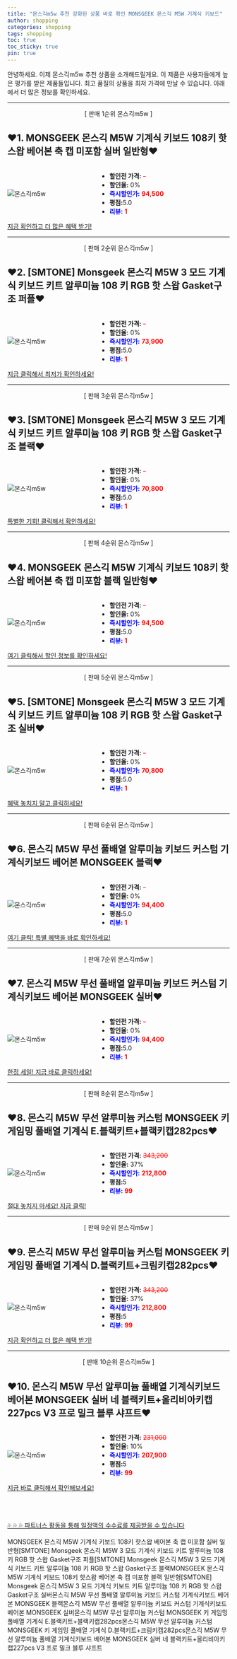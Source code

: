 ```yaml
---
title: "몬스긱m5w 추천 강화된 상품 바로 확인 MONSGEEK 몬스긱 M5W 기계식 키보드"
author: shopping
categories: shopping
tags: shopping
toc: true
toc_sticky: true
pin: true
---
```

안녕하세요. 이제 몬스긱m5w 추천 상품을 소개해드릴게요. 이 제품은 사용자들에게 높은 평가를 받은 제품들입니다. 최고 품질의 상품을 최저 가격에 만날 수 있습니다. 아래에서 더 많은 정보를 확인하세요.

---
<p class="toplist" style="margin: 0 auto; display: block; width: fit-content;">[ 판매 1순위 몬스긱m5w ]</p>

<h2><strong>❤️1. MONSGEEK 몬스긱 M5W 기계식 키보드 108키 핫스왑 베어본 축 캡 미포함 실버 일반형❤️</strong></h2>

<div style="display: flex; align-items: center;">
    <div style="flex: 0.4;">
        <img src="https://thumbnail8.coupangcdn.com/thumbnails/remote/230x230ex/image/vendor_inventory/8143/91dee1a60d70ef4582b0d63ff265083690838741827e2def5faf4581e222.jpg" alt="몬스긱m5w" style="max-width: 100%;">
    </div>
    <div style="flex: 0.6; margin-left: 10px;">
        <ul>
            <li><strong>할인전 가격:</strong> <del style="color: red;">-</del></li>
            <li><strong>할인율:</strong> 0%</li>
            <li><span style='color:blue'><strong>즉시할인가:</strong></span> <span style='color:red'><strong>94,500</strong></span></li>
            <li><strong>평점:</strong>5.0</li>
            <li><span style='color:blue'><strong>리뷰:</strong></span> <span style='color:red'><strong>1</strong></span></li>
        </ul>
    </div>
</div>
<div class="center">
    <a href="https://William4Davisa.github.io?lptag=AF9450613&subid=githubio&pageKey=7989217336&traceid=V0-153&itemId=22204719426&vendorItemId=89250845388" class="myButton">
        지금 확인하고 더 많은 혜택 받기!
    </a>
</div>


---
<p class="toplist" style="margin: 0 auto; display: block; width: fit-content;">[ 판매 2순위 몬스긱m5w ]</p>

<h2><strong>❤️2. [SMTONE] Monsgeek 몬스긱 M5W 3 모드 기계식 키보드 키트 알루미늄 108 키 RGB 핫 스왑 Gasket구조 퍼플❤️</strong></h2>

<div style="display: flex; align-items: center;">
    <div style="flex: 0.4;">
        <img src="https://thumbnail8.coupangcdn.com/thumbnails/remote/230x230ex/image/vendor_inventory/d1fb/5ac23b6ef6aa80ca3a58156bb9a2254f814ecaac1251521a347419f1a98f.jpg" alt="몬스긱m5w" style="max-width: 100%;">
    </div>
    <div style="flex: 0.6; margin-left: 10px;">
        <ul>
            <li><strong>할인전 가격:</strong> <del style="color: red;">-</del></li>
            <li><strong>할인율:</strong> 0%</li>
            <li><span style='color:blue'><strong>즉시할인가:</strong></span> <span style='color:red'><strong>73,900</strong></span></li>
            <li><strong>평점:</strong>5.0</li>
            <li><span style='color:blue'><strong>리뷰:</strong></span> <span style='color:red'><strong>1</strong></span></li>
        </ul>
    </div>
</div>
<div class="center">
    <a href="https://William4Davisa.github.io?lptag=AF9450613&subid=githubio&pageKey=7975557618&traceid=V0-153&itemId=22107136170&vendorItemId=89154072001" class="myButton">
        지금 클릭해서 최저가 확인하세요!
    </a>
</div>


---
<p class="toplist" style="margin: 0 auto; display: block; width: fit-content;">[ 판매 3순위 몬스긱m5w ]</p>

<h2><strong>❤️3. [SMTONE] Monsgeek 몬스긱 M5W 3 모드 기계식 키보드 키트 알루미늄 108 키 RGB 핫 스왑 Gasket구조 블랙❤️</strong></h2>

<div style="display: flex; align-items: center;">
    <div style="flex: 0.4;">
        <img src="https://thumbnail8.coupangcdn.com/thumbnails/remote/230x230ex/image/vendor_inventory/d1fb/5ac23b6ef6aa80ca3a58156bb9a2254f814ecaac1251521a347419f1a98f.jpg" alt="몬스긱m5w" style="max-width: 100%;">
    </div>
    <div style="flex: 0.6; margin-left: 10px;">
        <ul>
            <li><strong>할인전 가격:</strong> <del style="color: red;">-</del></li>
            <li><strong>할인율:</strong> 0%</li>
            <li><span style='color:blue'><strong>즉시할인가:</strong></span> <span style='color:red'><strong>70,800</strong></span></li>
            <li><strong>평점:</strong>5.0</li>
            <li><span style='color:blue'><strong>리뷰:</strong></span> <span style='color:red'><strong>1</strong></span></li>
        </ul>
    </div>
</div>
<div class="center">
    <a href="https://William4Davisa.github.io?lptag=AF9450613&subid=githubio&pageKey=7975557618&traceid=V0-153&itemId=22107136171&vendorItemId=89154072014" class="myButton">
        특별한 기회! 클릭해서 확인하세요!
    </a>
</div>


---
<p class="toplist" style="margin: 0 auto; display: block; width: fit-content;">[ 판매 4순위 몬스긱m5w ]</p>

<h2><strong>❤️4. MONSGEEK 몬스긱 M5W 기계식 키보드 108키 핫스왑 베어본 축 캡 미포함 블랙 일반형❤️</strong></h2>

<div style="display: flex; align-items: center;">
    <div style="flex: 0.4;">
        <img src="https://thumbnail8.coupangcdn.com/thumbnails/remote/230x230ex/image/vendor_inventory/8143/91dee1a60d70ef4582b0d63ff265083690838741827e2def5faf4581e222.jpg" alt="몬스긱m5w" style="max-width: 100%;">
    </div>
    <div style="flex: 0.6; margin-left: 10px;">
        <ul>
            <li><strong>할인전 가격:</strong> <del style="color: red;">-</del></li>
            <li><strong>할인율:</strong> 0%</li>
            <li><span style='color:blue'><strong>즉시할인가:</strong></span> <span style='color:red'><strong>94,500</strong></span></li>
            <li><strong>평점:</strong>5.0</li>
            <li><span style='color:blue'><strong>리뷰:</strong></span> <span style='color:red'><strong>1</strong></span></li>
        </ul>
    </div>
</div>
<div class="center">
    <a href="https://William4Davisa.github.io?lptag=AF9450613&subid=githubio&pageKey=7989217336&traceid=V0-153&itemId=22204719423&vendorItemId=89250845372" class="myButton">
        여기 클릭해서 할인 정보를 확인하세요!
    </a>
</div>


---
<p class="toplist" style="margin: 0 auto; display: block; width: fit-content;">[ 판매 5순위 몬스긱m5w ]</p>

<h2><strong>❤️5. [SMTONE] Monsgeek 몬스긱 M5W 3 모드 기계식 키보드 키트 알루미늄 108 키 RGB 핫 스왑 Gasket구조 실버❤️</strong></h2>

<div style="display: flex; align-items: center;">
    <div style="flex: 0.4;">
        <img src="https://thumbnail8.coupangcdn.com/thumbnails/remote/230x230ex/image/vendor_inventory/d1fb/5ac23b6ef6aa80ca3a58156bb9a2254f814ecaac1251521a347419f1a98f.jpg" alt="몬스긱m5w" style="max-width: 100%;">
    </div>
    <div style="flex: 0.6; margin-left: 10px;">
        <ul>
            <li><strong>할인전 가격:</strong> <del style="color: red;">-</del></li>
            <li><strong>할인율:</strong> 0%</li>
            <li><span style='color:blue'><strong>즉시할인가:</strong></span> <span style='color:red'><strong>70,800</strong></span></li>
            <li><strong>평점:</strong>5.0</li>
            <li><span style='color:blue'><strong>리뷰:</strong></span> <span style='color:red'><strong>1</strong></span></li>
        </ul>
    </div>
</div>
<div class="center">
    <a href="https://William4Davisa.github.io?lptag=AF9450613&subid=githubio&pageKey=7975557618&traceid=V0-153&itemId=22107136167&vendorItemId=89154071956" class="myButton">
        혜택 놓치지 말고 클릭하세요!
    </a>
</div>


---
<p class="toplist" style="margin: 0 auto; display: block; width: fit-content;">[ 판매 6순위 몬스긱m5w ]</p>

<h2><strong>❤️6. 몬스긱 M5W 무선 풀배열 알루미늄 키보드 커스텀 기계식키보드 베어본 MONSGEEK 블랙❤️</strong></h2>

<div style="display: flex; align-items: center;">
    <div style="flex: 0.4;">
        <img src="https://thumbnail6.coupangcdn.com/thumbnails/remote/230x230ex/image/vendor_inventory/a105/d4a1c1442e16967e9444b1df6757f7358009117e72e39cde61e721061f08.jpeg" alt="몬스긱m5w" style="max-width: 100%;">
    </div>
    <div style="flex: 0.6; margin-left: 10px;">
        <ul>
            <li><strong>할인전 가격:</strong> <del style="color: red;">-</del></li>
            <li><strong>할인율:</strong> 0%</li>
            <li><span style='color:blue'><strong>즉시할인가:</strong></span> <span style='color:red'><strong>94,400</strong></span></li>
            <li><strong>평점:</strong>5.0</li>
            <li><span style='color:blue'><strong>리뷰:</strong></span> <span style='color:red'><strong>1</strong></span></li>
        </ul>
    </div>
</div>
<div class="center">
    <a href="https://William4Davisa.github.io?lptag=AF9450613&subid=githubio&pageKey=7987321972&traceid=V0-153&itemId=22189435971&vendorItemId=89235659311" class="myButton">
        여기 클릭! 특별 혜택을 바로 확인하세요!
    </a>
</div>


---
<p class="toplist" style="margin: 0 auto; display: block; width: fit-content;">[ 판매 7순위 몬스긱m5w ]</p>

<h2><strong>❤️7. 몬스긱 M5W 무선 풀배열 알루미늄 키보드 커스텀 기계식키보드 베어본 MONSGEEK 실버❤️</strong></h2>

<div style="display: flex; align-items: center;">
    <div style="flex: 0.4;">
        <img src="https://thumbnail6.coupangcdn.com/thumbnails/remote/230x230ex/image/vendor_inventory/a105/d4a1c1442e16967e9444b1df6757f7358009117e72e39cde61e721061f08.jpeg" alt="몬스긱m5w" style="max-width: 100%;">
    </div>
    <div style="flex: 0.6; margin-left: 10px;">
        <ul>
            <li><strong>할인전 가격:</strong> <del style="color: red;">-</del></li>
            <li><strong>할인율:</strong> 0%</li>
            <li><span style='color:blue'><strong>즉시할인가:</strong></span> <span style='color:red'><strong>94,400</strong></span></li>
            <li><strong>평점:</strong>5.0</li>
            <li><span style='color:blue'><strong>리뷰:</strong></span> <span style='color:red'><strong>1</strong></span></li>
        </ul>
    </div>
</div>
<div class="center">
    <a href="https://William4Davisa.github.io?lptag=AF9450613&subid=githubio&pageKey=7987321972&traceid=V0-153&itemId=22189435969&vendorItemId=89235659254" class="myButton">
        한정 세일! 지금 바로 클릭하세요!
    </a>
</div>


---
<p class="toplist" style="margin: 0 auto; display: block; width: fit-content;">[ 판매 8순위 몬스긱m5w ]</p>

<h2><strong>❤️8. 몬스긱 M5W 무선 알루미늄 커스텀 MONSGEEK 키 게임밍 풀배열 기계식 E.블랙키트+블랙키캡282pcs❤️</strong></h2>

<div style="display: flex; align-items: center;">
    <div style="flex: 0.4;">
        <img src="https://thumbnail9.coupangcdn.com/thumbnails/remote/230x230ex/image/vendor_inventory/947d/092c74722b8251a98031f495e1b217ca4fa1e58fe689e1c98d78f42ec7f9.jpg" alt="몬스긱m5w" style="max-width: 100%;">
    </div>
    <div style="flex: 0.6; margin-left: 10px;">
        <ul>
            <li><strong>할인전 가격:</strong> <del style="color: red;">343,200</del></li>
            <li><strong>할인율:</strong> 37%</li>
            <li><span style='color:blue'><strong>즉시할인가:</strong></span> <span style='color:red'><strong>212,800</strong></span></li>
            <li><strong>평점:</strong>5</li>
            <li><span style='color:blue'><strong>리뷰:</strong></span> <span style='color:red'><strong>99</strong></span></li>
        </ul>
    </div>
</div>
<div class="center">
    <a href="https://William4Davisa.github.io?lptag=AF9450613&subid=githubio&pageKey=8006960218&traceid=V0-153&itemId=22320188549&vendorItemId=89365539901" class="myButton">
        절대 놓치지 마세요! 지금 클릭!
    </a>
</div>


---
<p class="toplist" style="margin: 0 auto; display: block; width: fit-content;">[ 판매 9순위 몬스긱m5w ]</p>

<h2><strong>❤️9. 몬스긱 M5W 무선 알루미늄 커스텀 MONSGEEK 키 게임밍 풀배열 기계식 D.블랙키트+크림키캡282pcs❤️</strong></h2>

<div style="display: flex; align-items: center;">
    <div style="flex: 0.4;">
        <img src="https://thumbnail9.coupangcdn.com/thumbnails/remote/230x230ex/image/vendor_inventory/76ed/20ff39062c3a17d0ed9f7a2bc82ed409454dd473623f43c6a36668b60ad7.jpg" alt="몬스긱m5w" style="max-width: 100%;">
    </div>
    <div style="flex: 0.6; margin-left: 10px;">
        <ul>
            <li><strong>할인전 가격:</strong> <del style="color: red;">343,200</del></li>
            <li><strong>할인율:</strong> 37%</li>
            <li><span style='color:blue'><strong>즉시할인가:</strong></span> <span style='color:red'><strong>212,800</strong></span></li>
            <li><strong>평점:</strong>5</li>
            <li><span style='color:blue'><strong>리뷰:</strong></span> <span style='color:red'><strong>99</strong></span></li>
        </ul>
    </div>
</div>
<div class="center">
    <a href="https://William4Davisa.github.io?lptag=AF9450613&subid=githubio&pageKey=8006960218&traceid=V0-153&itemId=22320188535&vendorItemId=89365539816" class="myButton">
        지금 확인하고 더 많은 혜택 받기!
    </a>
</div>


---
<p class="toplist" style="margin: 0 auto; display: block; width: fit-content;">[ 판매 10순위 몬스긱m5w ]</p>

<h2><strong>❤️10. 몬스긱 M5W 무선 알루미늄 풀배열 기계식키보드 베어본 MONSGEEK 실버 네 블랙키트+올리비아키캡227pcs V3 프로 밀크 블루 샤프트❤️</strong></h2>

<div style="display: flex; align-items: center;">
    <div style="flex: 0.4;">
        <img src="https://thumbnail9.coupangcdn.com/thumbnails/remote/230x230ex/image/vendor_inventory/57bb/f85c0577b7402048de5dda4894c4378728a2f85b1a50a61b781242801185.jpg" alt="몬스긱m5w" style="max-width: 100%;">
    </div>
    <div style="flex: 0.6; margin-left: 10px;">
        <ul>
            <li><strong>할인전 가격:</strong> <del style="color: red;">231,000</del></li>
            <li><strong>할인율:</strong> 10%</li>
            <li><span style='color:blue'><strong>즉시할인가:</strong></span> <span style='color:red'><strong>207,900</strong></span></li>
            <li><strong>평점:</strong>5</li>
            <li><span style='color:blue'><strong>리뷰:</strong></span> <span style='color:red'><strong>99</strong></span></li>
        </ul>
    </div>
</div>
<div class="center">
    <a href="https://William4Davisa.github.io?lptag=AF9450613&subid=githubio&pageKey=8247708284&traceid=V0-153&itemId=23740448648&vendorItemId=90765061861" class="myButton">
        지금 바로 클릭해서 확인해보세요!
    </a>
</div>

<br><br><br>[💦 💦 💦 파트너스 활동을 통해 일정액의 수수료를 제공받을 수 있습니다](https://link.coupang.com/a/bcpT2c)<br><br>MONSGEEK 몬스긱 M5W 기계식 키보드 108키 핫스왑 베어본 축 캡 미포함 실버 일반형[SMTONE] Monsgeek 몬스긱 M5W 3 모드 기계식 키보드 키트 알루미늄 108 키 RGB 핫 스왑 Gasket구조 퍼플[SMTONE] Monsgeek 몬스긱 M5W 3 모드 기계식 키보드 키트 알루미늄 108 키 RGB 핫 스왑 Gasket구조 블랙MONSGEEK 몬스긱 M5W 기계식 키보드 108키 핫스왑 베어본 축 캡 미포함 블랙 일반형[SMTONE] Monsgeek 몬스긱 M5W 3 모드 기계식 키보드 키트 알루미늄 108 키 RGB 핫 스왑 Gasket구조 실버몬스긱 M5W 무선 풀배열 알루미늄 키보드 커스텀 기계식키보드 베어본 MONSGEEK 블랙몬스긱 M5W 무선 풀배열 알루미늄 키보드 커스텀 기계식키보드 베어본 MONSGEEK 실버몬스긱 M5W 무선 알루미늄 커스텀 MONSGEEK 키 게임밍 풀배열 기계식 E.블랙키트+블랙키캡282pcs몬스긱 M5W 무선 알루미늄 커스텀 MONSGEEK 키 게임밍 풀배열 기계식 D.블랙키트+크림키캡282pcs몬스긱 M5W 무선 알루미늄 풀배열 기계식키보드 베어본 MONSGEEK 실버 네 블랙키트+올리비아키캡227pcs V3 프로 밀크 블루 샤프트
